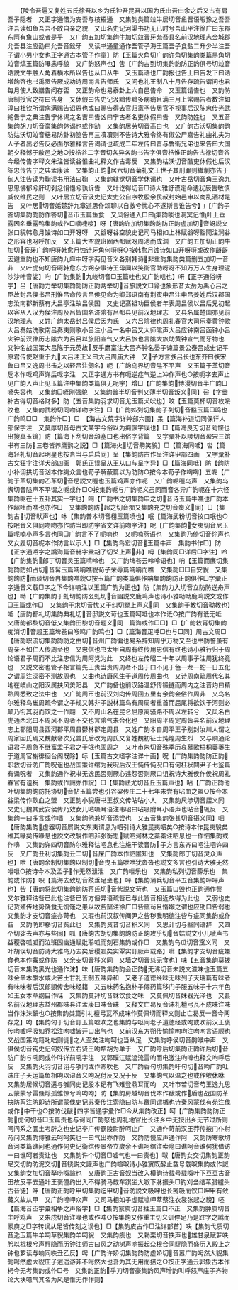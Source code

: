 <!-- { "loadSidebar": true } -->
　　【陵令吾扈又复姓五氏徐吾以乡为氏钟吾昆吾以国为氏由吾由余之后又古有肩吾子隠者　又正字通借为支吾与枝梧通　又集韵类篇竝牛居切音鱼晋语暇豫之吾吾注吾读如鱼吾吾不敢自亲之貌　又山名史记河渠书功无已时兮吾山平注徐广曰东郡东阿有鱼山或者是乎　又广韵五加切集韵牛加切竝音牙允吾县名前汉地理志金城郡允吾县注应劭曰允吾音鈆牙　又读书通童通作吾管子海王篇吾子食盐二升少半注吾子谓小男小女也正字通古本管子作童】防【玉篇火角切广韵许角切集韵类篇黒角切竝音熇玉篇防嚗恚呼貌　又广韵怒声也】吿【广韵古到切集韵韵防正韵俱号切竝音诰説文牛触人角着横木所以告也从口从牛　又玉篇语也广韵报也告上曰告发下曰诰増韵啓也书禹贡告厥成功诗周南言告师氏　又问也礼王制八十月告存疏告谓问也君每月使人致膳告问存否　又正韵命也易泰卦上六自邑告命　又玉篇请告也　又韵防唐制授官之符曰告身　又休假曰告史记汲黯传黯多病病且满三月上常赐告者数注如淳曰杜钦所谓病满赐告诏恩也或曰赐告得去官归家予告居官不视事后汉陈忠传光武絶告宁之典注告宁休谒之名吉曰告凶曰宁古者名吏休假曰告　又韵防姓也　又五音集韵胡刀切音豪集韵休谒也或作勂　又集韵居劳切音髙白也　又广韵古沃切集韵韵防姑沃切竝音梏易防卦初筮告再三凟凟则不告诗大雅令终有俶公尸嘉告礼曲礼夫为人子者出必告反必面尔雅释言告谒请也疏成二年左传曰晋与鲁衞兄弟也来告曰大国朝夕释憾于敝邑之地○按梏谷二字音切各异各韵书告字俱音梏惟正韵告古禄切音谷今经传告字释文朱注皆读谷惟曲礼释文作古毒反　又集韵枯沃切音酷吏休假也后汉陈忠传告宁之典孟康读　又集韵正韵居六切音菊礼文王世子其刑罪则纎剸亦告于甸人注告读为鞠读书用法曰鞠　又集韵辖觉切音学休谒也　又叶古岳切音角王逸九思思怫郁兮肝切剥忿悁悒兮孰诉告　又叶讫得切音□诗大雅訏谟定命逺犹辰告敬慎威仪维民之则　又叶居立切音汲史记太史公自序牧殷余民叔封始邑申以商乱酒材是告　又叶居切音姤楚辞九章道思作颂聊以自救兮忧心不遂斯言谁告兮】【广韵子答切集韵韵防作答切音帀玉篇鱼食　又风俗通入口曰集韵啖也洞冥记惟叶上垂露因名垂露鸭集韵或作□噈啑唼】呀【唐韵许加切集韵韵防正韵虚加切音岈説文张口貌韩愈月蚀诗如口开呀呀　又谽呀谷空貌史记司马相如上林赋谽呀豁閜注涧谷之形容也呀呼加反　又玉篇大空貌班固西都赋呀周池而成渊　又广韵五加切正韵牛加切音牙广韵吧呀韩愈月蚀诗牙角何呀呀○按韩愈月蚀诗如口开呀呀或改作齖齖因避重韵也不知唐韵九麻中呀字两见音义各别韩诗非重韵集韵类篇删五加切一音非　又叶虎何切音呵韩愈东方朔杂事诗王母闻以笑衞官助呀呀不知万万人生身理泥沙沙叶音娑】呁【广韵集韵九峻切音□玉篇吐也又广韵唁也】咞【正字通俗咞字】吕【唐韵力举切集韵韵防正韵两举切音旅説文□骨也象形昔太岳为禹心吕之臣故封吕侯书吕刑惟吕命传言吕侯见命为卿郑语南有荆蛮申吕注申吕姜姓后汉郡国志汝南郡新蔡有大吕亭注故吕侯国　又史记髙祖功臣侯者年表周吕侯以吕后兄初起以客从入汉为侯注周及吕皆国名济隂有吕都县见前汉地理志　又县名属楚国亦见前汉地理志　又姓广韵太岳封吕侯后因为氏　又六吕隂律也周礼春官大司乐奏黄钟歌大吕奏姑洗歌南吕奏夷则歌小吕注小吕一名中吕又大师隂声大吕应钟南吕函钟小吕夹钟前汉律历志隂六为吕吕以旅阳宣气又大吕旅也言隂大旅助黄钟宣气而牙物也　又钟名战国策大吕陈于元英故反乎磨室注大吕齐钟名晏子谏篇景公泰吕成史记平原君传使赵重于九大吕注正义曰大吕周庙大钟　又子方言矤吕长也东齐曰矤宋鲁曰吕又逸周书击之以轻吕注劒名】呃【广韵乌界切音隘不平声　又玉篇于革切音戹本作呝鸡声详后呝字注　又正字通方书有呃逆症气逆上冲作声也○按呃字去声止见广韵入声止见玉篇注中集韵类篇俱无呃字】增□【广韵集韵博漫切音半广韵□喭失容也　又集韵□喭刚强貌　又集韵普半切音判又薄半切音叛义同】呄【字彚补古得切音格财多】防【五音集韵羽求切音尤玉篇犬吠也】呅【玉篇莫杯切音枚哸呅也　又集韵武粉切同吻详吻字注】□【广韵姊列切集韵子列切音蠽玉篇□鸣也广韵鸣□□　集韵作□】□　【海古文荒字详艸部六画】呆【篇海补道切同保详人部保字注　又莫厚切音母古文某字今俗以为痴獃字误也】□【篇海良刃切音蔺悭也出搜真玉镜】防【篇海下刮切音頢塞口也出俗字背篇　又字彚补以陵切音盈宋三馆书有三防三卷皆养鹰鹯之説】□【篇海火切音齁笑貌】□【篇海同呧】呇【篇海轻礼切音起明星也按呇当与启启同】呈【集韵防古作呈注详屮部四画　又字彚补古文狂字注详犬部四画　郭氏正误呈从王从口与呈字异】□【篇海同呧】防【韵防小补诩拱切音汹本作詾众言也荀子解蔽篇以为防防○按今本荀子作哅哅】五呝【广韵于革切集韵乙革切音戹説文喔也玉篇鸡声亦作呃　又广韵呝喔鸟声　又集韵乌懈切音隘声不平谓之呝或作□○按集韵呝与广韵呃义虽同而音各异广韵呃在十六怪集韵呝在十五卦其实一字也】呞【广韵书之切集韵申之切音诗玉篇牛噍也广韵本作龆吐而噍也亦作□　又集韵韵防超之切音痴又集韵充之切音蚩义同】□【集韵古切音畎声也】呠【集韵普本切音翉玉篇喷也】呡【篇海武粉切音抆口呡也○按呡音义俱同吻吻亦作防当即防字省文详前吻字注】呢【广韵集韵女夷切音尼玉篇呢喃小声多言也同□广韵言不了呢喃也　又呢喃燕语也　又集韵乃倚切音伱声也　又女履切音柅本作防言以示人】□【集韵乌宏切音玉篇牛声　集韵书作□】防【正字通咟字之譌海篇音赫字彚胡了切爻上声非】呣【集韵同□详后□字注】呤【广韵集韵郎丁切音灵玉篇啨呤也　又广韵埤苍云呤呤语也】呥【玉篇而亷切集韵韵防如占切音髯玉篇呥呥噍貎荀子荣辱篇呥呥而噍　又集韵□□自安貎　又集韵韵防而琰切音冉集韵噍貎○按玉篇广韵类篇俱作呥集韵韵防正韵俱作□字彚正字通音义载□字之下今详呥注以玉篇广韵为正也】防【集韵力入切音立防防送舟声也】呦【广韵集韵于虬切韵防幺虬切音幽説文鹿鸣声也诗小雅呦呦鹿鸣説文或作□玉篇或作□　又集韵于求切音忧又于纠切黝上声义同　又集韵于教切音靿教也】呧【唐韵都礼切集韵典礼切音邸説文苛也玉篇呵呧也本作诋○按广韵有诋无呧　又唐韵都黎切音低又集韵田黎切音题义同　篇海或作□□】□【广韵敕宵切集韵痴消切音超玉篇埤苍曰喉鸣广韵鸣也】□【篇海音疋唾□也与□同】周古文周□【唐韵职流切集韵韵防之由切音州广韵徧也易系辞知周乎万物又至也书防誓虽有周亲不如仁人传周至也　又忠信也书太甲自周有终传用忠信有终也诗小雅行归于周论语君子周而不比注忠信为周阿党为此　又终也左传昭二十年以周事子注周犹终竟也　又説文密也管子枢言篇先王贵当贵周周者不出于口不见于色一龙一蛇一日五化之谓周注深密不测故周也　又曲也诗唐风生于道周传周曲也　又诗周南疏周代名其地在岐山之阳汉属扶风羙阳县　又广韵备也前汉路温舒传锻链而周内之注晋灼曰精熟周悉致之法中也　又广韵周帀也前汉刘向传周回五里有余韵会俗作周非　又鸟名尔雅释鸟巂周疏今谓之子规又韩非子説林篇鸟有周周者重首而屈尾将欲饮于河则必颠乃衔其羽而饮之一作翢　又不周山名在昆仑屈原离骚路不周以左转兮　又风名白虎通西北曰不周风不周者不交也言隂气未合化也　又阳周平周定周皆县名前汉地理志上郡阳周县西河郡平周县鬰林郡定周县　又姓广韵本自周平王子别封汝川人谓之周家因氏焉又魏献帝次兄普氏后改为周氏又复姓魏初征士炖煌周生烈　又与赒通论语君子周急不继富孟子君之于氓也固周之　又叶市朱切音殊季历哀慕歌梧桐萋萋生于道周官榭徘徊台阁既除】呩【玉篇古文嗜字注详十画】呪【广韵集韵韵防正韵职救切音防广韵呪诅也战国策许绾为我呪后汉王忳传忳呪曰有何枉状闗尹子七釡篇有诵呪者　又集韵通作祝书无逸民否则厥心违怨否则厥口诅祝诗大雅侯作侯祝周礼春官有诅祝　集韵或作詶亦作詋】□【集韵祛尤切音丘玉篇声也】呫【广韵正韵他叶切集韵韵防托协切音帖玉篇尝也引谷梁传庄二十七年未尝有呫血之盟○按今本谷梁传作歃血之盟　又正韵小貎唐书王叔文传呫呫小人　又集韵尺渉切音謵义同　又史记魏其武安侯传乃效女儿呫嗫耳语注韦昭曰呫嗫附耳小语声也呫音辄反　又集韵一曰多言或作喢　又集韵他兼切音添尝也　又五音集韵张甚切音揕义同】呬【唐韵集韵虚器切音屃説文东夷谓息为呬引诗大雅昆夷呬矣○按诗本作昆夷駾矣维其喙矣传喙息也説文改駾作呬非张衡思赋呬河林之蓁蓁注呬息也一作怬集韵或作嚊　又集韵许四切音防尔雅释诂呬息也注施干读音防子方言东齐曰呬注呬许四反　又广韵丑利切集韵丑二切音杘广韵本作訵隂知也　又集韵郎丁切音灵众声也】呭【唐韵余制切集韵以制切音曳玉篇呭呭犹沓沓也説文多言也引诗大雅无然呭呭○按诗今本及孟子作无然泄泄　又广韵呭乐也　又集韵私列切音薛乐也　集韵或作防】呮【篇海去致切音跂垂足坐也】呯【集韵蒲兵切音平五音集韵呯呯声也】呰【唐韵将此切集韵韵防蒋氏切音紫説文苛也　又玉篇口毁也正韵通作訾　又尔雅释诂呰已此也注呰已皆方俗异语疏呰已与此皆音相近故得为此也　又弱也史记货殖传地势饶食无饥馑之患以故呰窳注徐广曰呰窳茍且惰嬾之谓也应劭曰呰弱也　又集韵才支切音疵亦苛也　又瑕也前汉叙传阉尹之呰秽我明徳注呰与疵同集韵或作啙　又韵防即移切音赀此也　又集韵资昔切音积义同　又思计切与些同语辞　又四个切娑去声亦与些同】呱【唐韵古胡切集韵韵防正韵攻乎切音姑説文小儿嗁声书益稷啓呱呱而泣班固幽通赋妣聆呱而刻石集韵或作□　又集韵乌瓜切音窊义同　又叶胡误切音防诗大雅鸟乃去矣后稷呱矣实覃实訏厥声载路】呲【集韵才支切音疵嫌食也本作飺或作防　又余支切音移义同　又墙之切音慈无食也】味【五音集韵莫拨切音末集韵黑光也通作沫】味【唐韵集韵韵会正韵无沸切音未説文滋味也玉篇五味金辛木酸水咸火苦土甘礼王制五味异和　又老子道徳经味无味列子天瑞篇有味者有味味者后汉郎顗传舍味经籍　又五味药名抱朴子僊药篇移门子服五味子十六年色如玉女本草纲目作菋　又集韵莫拜切音韎饮食之味　又莫佩切音妹器光泽也　又县名前汉地理志益州郡味县注孟康曰味音昧　又释文亡曷反音沬礼檀弓瓦不成味注味当作沬沬靧也○按集韵类篇引礼檀弓瓦不成味作莫佩切而释文则止亡曷反一音今两存之】呴【集韵匈于切音訏玉篇嘘吹之也集韵与呕同老子道徳经或呴或吹前汉王褒传呴嘘呼吸如乔松注呴嘘皆开口出气也　又前汉东方朔传愉愉呴呴注呴呴言语顺也　又战国策呴籍叱咄则徒之人至矣注呴呵也当从足　又集韵呼侯切音齁喉中声　又俱侯切音钩史记匈奴传立右贤王呴犂胡为单于　又广韵呼后切集韵正韵许后切音防广韵与吼同或作吽详前吼字注　又郭璞江赋湓流雷呴而电激注呴嘷也释文呴呼后反　又集韵火羽切音诩与欨同或作喣吹也　又广韵香句切集韵吁句切音昫广韵吐沫庄子天运篇鱼相呴以湿音义呴况付反又况于反　又集韵气以温之也或作欨休咻　又集韵居候切音遘与雊同史记殷本纪有飞雉登鼎耳而呴　又叶市若切音芍王逸九思云蒙蒙兮雷儵烁孤雏惊兮鸣呴呴】防【集韵房越切音伐本作瞂或作盾也战国防革抉防芮注防即诗所谓蒙伐史记苏秦传注索隐曰防与瞂同谓楯也诗秦风蒙伐有苑注伐或作中干也○按防伐瞂四字皆通字彚作□今从集韵改正】呵【广韵集韵韵防正韵虎何切音□玉篇责也与诃同广韵怒也周礼地官比长注乡中无授出乡无节过所则呵问系之圜土考辟之也史记李广传霸陵尉醉呵止广　又通作苛前汉王莽传掖门仆射苛问又集韵博雅云呵呵笑也一曰气出亦作防　又韵防慢应声通作阿　又韵防寒歌切音河类篇谯问也通作何史记衞绾传景帝立嵗余不谯呵绾注索隐曰谯呵音谁何犹借访一曰谯呵者责让也　又集韵许个切音□嘘气也一曰责也】呶【唐韵女交切集韵正韵尼交切韵防泥交切音铙説文讙声也广韵喧呶诗小雅賔既醉止载号载呶集韵或作詉又集韵女加切音拏唠呶諠也　又唐韵正古音奴当改入模韵诗载号载呶叶下豆豆古音田故反平去通叶王褒僮约出入不得骑马载车踑坐大呶下牀振头□钓刈刍结苇腊纑头古音徒】呷【唐韵正韵呼甲切集韵迄甲切音防説文吸呷也长笺吸而饮曰呷甲有敛藏义故从甲　又广韵喤呷众声　又司马相如子虚赋噏呷萃蔡注衣裳张起之貎】呸【篇海音丕字彚相争之声俗字】□【集韵冡庾切音拄玉篇口不正　又集韵肿庾切音主呼鸡声　又朱戍切音注喙也或作咮○按集韵又作重主切义训停足乃是跓字之譌而冡庾之□字转误从足皆传刻之误也】□【集韵皮古作□注详部首】呹【集韵弋质切音逸玉篇牛羊呞草貎集韵羊呞貎　又集韵疾也　又勑栗切音抶声也雄甘泉赋芗呹肹以棍根兮声駍隐而历钟注师古曰风之动树声响振起众根合同駍隐而盛历入殿上之钟也芗读与响同呹丑乙反】呺【广韵许娇切集韵韵防虚娇切音嚣广韵呺然大貎集韵呺然虚大貎庄子逍遥游非不呺然大也吾为其无用而掊之○按正字通云郭象古本作枵今无考集韵或作□号　又集韵正韵乎刀切音豪集韵风声增韵叫呼怒声庄子齐物论大块噫气其名为风是惟无作作则】
